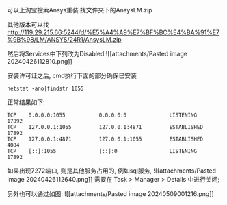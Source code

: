 可以上淘宝搜索Ansys重装
找文件夹下的AnsysLM.zip    

其他版本可以找 http://119.29.215.66:5244/d/%E5%A4%A9%E7%BF%BC%E4%BA%91%E7%9B%98/LM/ANSYS/24R1/AnsysLM.zip

然后将Services中下列改为Disabled 
![[attachments/Pasted image 20240426112810.png]]

安装许可证之后, cmd执行下面的部分确保已安装
```shell
netstat -ano|findstr 1055
```

正常结果如下:
```shell
TCP    0.0.0.0:1055           0.0.0.0:0              LISTENING       17892
TCP    127.0.0.1:1055         127.0.0.1:4871         ESTABLISHED     17892
TCP    127.0.0.1:4871         127.0.0.1:1055         ESTABLISHED     4084
TCP    [::]:1055              [::]:0                 LISTENING       17892
```

如果出现7272端口, 则是其他服务占用的, 例如sql服务, 
![[attachments/Pasted image 20240426112640.png]]
需要在 Task > Manager > Details 中进行关闭;


另外也可以通过如图: 
![[attachments/Pasted image 20240509001216.png]]
